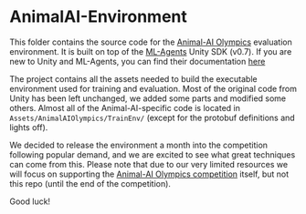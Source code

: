 # AnimalAI-Environment
This folder contains the source code for the [Animal-AI Olympics](https://github.com/beyretb/AnimalAI-Olympics) 
evaluation environment. It is built on top of the [ML-Agents](https://github.com/Unity-Technologies/ml-agents) Unity SDK (v0.7). If you are new to Unity and ML-Agents, you can find their documentation [here](https://github.com/Unity-Technologies/ml-agents/tree/master/docs)

The project contains all the assets needed to build the executable environment used for training and evaluation. Most of the 
original code from Unity has been left unchanged, we added some parts and modified some others. Almost all of the 
Animal-AI-specific code is located in `Assets/AnimalAIOlympics/TrainEnv/` (except for the protobuf definitions and lights off).

We decided to release the environment a month into the competition following popular demand, and we are excited to see what great techniques can come 
from this. Please note that due to our very limited resources we will focus on supporting the 
[Animal-AI Olympics competition](https://github.com/beyretb/AnimalAI-Olympics) itself, but not this repo (until the end of the 
competition).

Good luck!
